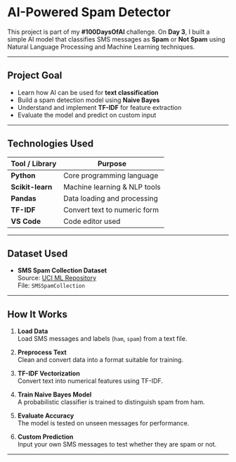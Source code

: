 
#  AI-Powered Spam Detector

This project is part of my **#100DaysOfAI** challenge. On **Day 3**, I built a simple AI model that classifies SMS messages as **Spam** or **Not Spam** using Natural Language Processing and Machine Learning techniques.

---

## Project Goal

- Learn how AI can be used for **text classification**
- Build a spam detection model using **Naive Bayes**
- Understand and implement **TF-IDF** for feature extraction
- Evaluate the model and predict on custom input

---

## Technologies Used

| Tool / Library     | Purpose                                  |
|--------------------|-------------------------------------------|
| **Python**         | Core programming language                 |
| **Scikit-learn**   | Machine learning & NLP tools              |
| **Pandas**         | Data loading and processing               |
| **TF-IDF**         | Convert text to numeric form              |
| **VS Code**        | Code editor used                         |

---

## Dataset Used

- **SMS Spam Collection Dataset**  
  Source: [UCI ML Repository](https://archive.ics.uci.edu/ml/datasets/SMS+Spam+Collection)  
  File: `SMSSpamCollection`

---

## How It Works

1. **Load Data**  
   Load SMS messages and labels (`ham`, `spam`) from a text file.

2. **Preprocess Text**  
   Clean and convert data into a format suitable for training.

3. **TF-IDF Vectorization**  
   Convert text into numerical features using TF-IDF.

4. **Train Naive Bayes Model**  
   A probabilistic classifier is trained to distinguish spam from ham.

5. **Evaluate Accuracy**  
   The model is tested on unseen messages for performance.

6. **Custom Prediction**  
   Input your own SMS messages to test whether they are spam or not.

---


